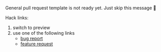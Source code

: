 General pull request template is not ready yet. Just skip this message 🙈

Hack links:

1. switch to preview
2. use one of the following links
    - [bug report](?template=bug_report.md)
    - [feature request](?template=feature_request.md)
